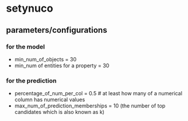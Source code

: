 # setynuco


## parameters/configurations
### for the model
* min_num_of_objects = 30
* min_num of entities for a property = 30
### for the prediction
* percentage_of_num_per_col = 0.5 # at least how many of a numerical column has numerical values
* max_num_of_prediction_memberships = 10 (the number of top candidates which is also known as k)

